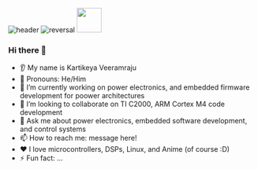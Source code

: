 ![header](https://capsule-render.vercel.app/api?type=wave&color=auto&height=300&section=header&text=capsule%20render&fontSize=90)
![reversal](https://capsule-render.vercel.app/api?type=rect&text=RECT&fontAlign=30&fontSize=30&desc=Use%20theme&descAlign=60&descAlignY=50&theme=radical)
<a href="https://www.instagram.com/thepiyushmalhotra/">
  <img height="50" src="[https://user-images.githubusercontent.com/46517096/166974368-9798f39f-1f46-499c-b14e-81f0a3f83a06.png](https://giphy.com/gifs/computer-digital-after-effects-l1J9KU2KmTwzptMD6)"/>
</a>

### Hi there 👋
* 👂 My name is Kartikeya Veeramraju
* 👩 Pronouns: He/Him
* 🔭 I’m currently working on power electronics, and embedded firmware development for poower architectures
* 🤝 I’m looking to collaborate on TI C2000, ARM Cortex M4 code development
* 💬 Ask me about power electronics, embedded software development, and control systems
* 📫 How to reach me: message here!
* ❤️ I love microcontrollers, DSPs, Linux, and Anime (of course :D)
* ⚡ Fun fact: ...
